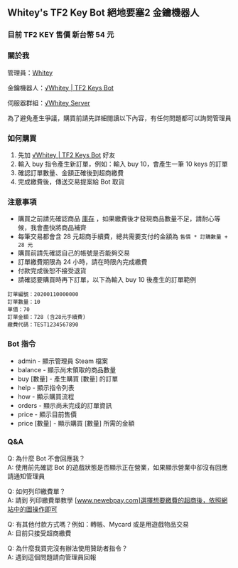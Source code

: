 ## Whitey's TF2 Key Bot 絕地要塞2 金鑰機器人

### 目前 TF2 KEY 售價 新台幣 54 元

### 關於我

管理員：[Whitey](https://steamcommunity.com/id/Whitey_-/)

金鑰機器人：[√Whitey \| TF2 Keys Bot](https://steamcommunity.com/id/Whitey_Keybot/)

伺服器群組：[√Whitey Server](https://steamcommunity.com/groups/Whitey_Server)

為了避免產生爭議，購買前請先詳細閱讀以下內容，有任何問題都可以詢問管理員

### 如何購買

1. 先加 [√Whitey \| TF2 Keys Bot](https://steamcommunity.com/id/Whitey_Keybot/) 好友
2. 輸入 buy 指令產生新訂單，例如：輸入 buy 10，會產生一筆 10 keys 的訂單
3. 確認訂單數量、金額正確後到超商繳費
4. 完成繳費後，傳送交易提案給 Bot 取貨

### 注意事項

* 購買之前請先確認商品 [庫存](https://steamcommunity.com/id/Whitey_Keybot/inventory/#440) ，如果繳費後才發現商品數量不足，請耐心等候，我會盡快將商品補齊
* 每筆交易都會含 28 元超商手續費，總共需要支付的金額為 `售價 * 訂購數量 + 28 元`
* 購買前請先確認自己的帳號是否能夠交易
* 訂單繳費期限為 24 小時，請在時限內完成繳費
* 付款完成後恕不接受退貨
* 請確認要購買時再下訂單，以下為輸入 buy 10 後產生的訂單範例

```
訂單編號：20200110000000
訂單數量：10
單價：70
訂單金額：728 (含28元手續費)
繳費代碼：TEST1234567890
```

### Bot 指令

* admin - 顯示管理員 Steam 檔案
* balance - 顯示尚未領取的商品數量
* buy [數量] - 產生購買 [數量] 的訂單
* help - 顯示指令列表
* how - 顯示購買流程
* orders - 顯示尚未完成的訂單資訊
* price - 顯示目前售價
* price [數量] - 顯示購買 [數量] 所需的金額

### Q&A

Q: 為什麼 Bot 不會回應我？\
A: 使用前先確認 Bot 的遊戲狀態是否顯示正在營業，如果顯示營業中卻沒有回應請通知管理員

Q: 如何列印繳費單？\
A: 請到 列印繳費單教學 [www.newebpay.com]選擇想要繳費的超商後，依照網站中的圖操作即可

Q: 有其他付款方式嗎？例如：轉帳、Mycard 或是用遊戲物品交易\
A: 目前只接受超商繳費

Q: 為什麼我買完沒有辦法使用贊助者指令？\
A: 遇到這個問題請向管理員回報
